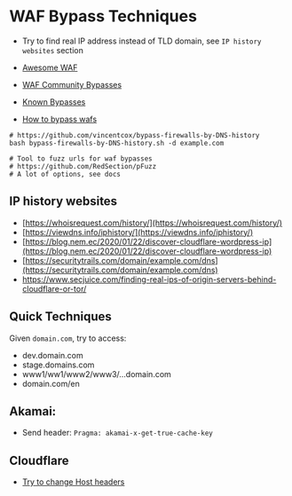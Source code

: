 # WAF Bypass Techniques

- Try to find real IP address instead of TLD domain, see `IP history websites` section

- [Awesome WAF](https://github.com/0xInfection/Awesome-WAF)
- [WAF Community Bypasses](https://github.com/waf-bypass-maker/waf-community-bypasses)
- [Known Bypasses](https://github.com/Walidhossain010/WAF-bypass-XSS-payloads/)
- [How to bypass wafs](http://securityidiots.com/Web-Pentest/WAF-Bypass/waf-bypass-guide-part-1.html)

```
# https://github.com/vincentcox/bypass-firewalls-by-DNS-history
bash bypass-firewalls-by-DNS-history.sh -d example.com
```

```
# Tool to fuzz urls for waf bypasses
# https://github.com/RedSection/pFuzz
# A lot of options, see docs
```

## IP history websites

- [https://whoisrequest.com/history/](https://whoisrequest.com/history/)
- [https://viewdns.info/iphistory/](https://viewdns.info/iphistory/)
- [https://blog.nem.ec/2020/01/22/discover-cloudflare-wordpress-ip](https://blog.nem.ec/2020/01/22/discover-cloudflare-wordpress-ip)
- [https://securitytrails.com/domain/example.com/dns](https://securitytrails.com/domain/example.com/dns)
- https://www.secjuice.com/finding-real-ips-of-origin-servers-behind-cloudflare-or-tor/

## Quick Techniques

Given `domain.com`, try to access:

- dev.domain.com
- stage.domains.com
- www1/ww1/www2/www3/...domain.com
- domain.com/en

## Akamai:

- Send header: `Pragma: akamai-x-get-true-cache-key`

## Cloudflare

- [Try to change Host headers](https://codewithvamp.medium.com/bypassing-cloudflare-waf-with-host-address-manipulation-dd3508cce2f8)
